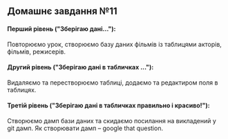 
## Домашнє завдання №11

#### Перший рівень ("Зберігаю дані..."):
Повторюємо урок, створюємо базу даних фільмів із таблицями акторів, фільмів, режисерів.

#### Другий рівень ("Зберігаю дані в табличках ..."):
Видаляємо та перестворюємо таблиці, додаємо та редактиром поля в таблицях.

#### Третій рівень ("Зберігаю дані в табличках правильно і красиво!"):
Створюємо дамп бази даних та скидаємо посилання на викладений у git дамп. Як створювати дамп – google that question.
